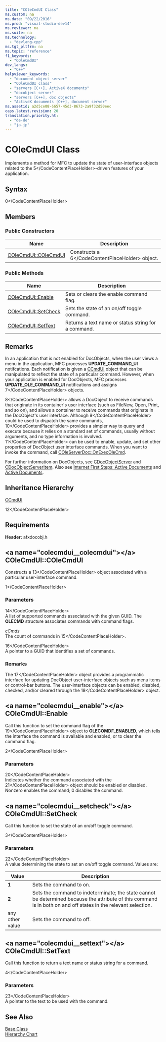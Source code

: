 ```yaml
---
title: "COleCmdUI Class"
ms.custom: na
ms.date: "09/22/2016"
ms.prod: "visual-studio-dev14"
ms.reviewer: na
ms.suite: na
ms.technology: 
  - "devlang-cpp"
ms.tgt_pltfrm: na
ms.topic: "reference"
f1_keywords: 
  - "COleCmdUI"
dev_langs: 
  - "C++"
helpviewer_keywords: 
  - "document object server"
  - "COleCmdUI class"
  - "servers [C++], ActiveX documents"
  - "docobject server"
  - "servers [C++], doc objects"
  - "ActiveX documents [C++], document server"
ms.assetid: a2d5ce08-6657-45d3-8673-2a9f32d50eec
caps.latest.revision: 20
translation.priority.ht: 
  - "de-de"
  - "ja-jp"
---
```

# COleCmdUI Class
Implements a method for MFC to update the state of user-interface objects related to the <CodeContentPlaceHolder>5\</CodeContentPlaceHolder>-driven features of your application.  
  
## Syntax  
  
<CodeContentPlaceHolder>0\</CodeContentPlaceHolder>  
## Members  
  
### Public Constructors  
  
|Name|Description|  
|----------|-----------------|  
|[COleCmdUI::COleCmdUI](#colecmdui__colecmdui)|Constructs a <CodeContentPlaceHolder>6\</CodeContentPlaceHolder> object.|  
  
### Public Methods  
  
|Name|Description|  
|----------|-----------------|  
|[COleCmdUI::Enable](#colecmdui__enable)|Sets or clears the enable command flag.|  
|[COleCmdUI::SetCheck](#colecmdui__setcheck)|Sets the state of an on/off toggle command.|  
|[COleCmdUI::SetText](#colecmdui__settext)|Returns a text name or status string for a command.|  
  
## Remarks  
 In an application that is not enabled for DocObjects, when the user views a menu in the application, MFC processes **UPDATE_COMMAND_UI** notifcations. Each notification is given a [CCmdUI](../vs140/ccmdui-class.md) object that can be manipulated to reflect the state of a particular command. However, when your application is enabled for DocObjects, MFC processes **UPDATE_OLE_COMMAND_UI** notifications and assigns <CodeContentPlaceHolder>7\</CodeContentPlaceHolder> objects.  
  
 <CodeContentPlaceHolder>8\</CodeContentPlaceHolder> allows a DocObject to receive commands that originate in its container's user interface (such as FileNew, Open, Print, and so on), and allows a container to receive commands that originate in the DocObject's user interface. Although <CodeContentPlaceHolder>9\</CodeContentPlaceHolder> could be used to dispatch the same commands, <CodeContentPlaceHolder>10\</CodeContentPlaceHolder> provides a simpler way to query and execute because it relies on a standard set of commands, usually without arguments, and no type information is involved. <CodeContentPlaceHolder>11\</CodeContentPlaceHolder> can be used to enable, update, and set other properties of DocObject user interface commands. When you want to invoke the command, call [COleServerDoc::OnExecOleCmd](../vs140/coleserverdoc-class.md#coleserverdoc__onexecolecmd).  
  
 For further information on DocObjects, see [CDocObjectServer](../vs140/cdocobjectserver-class.md) and [CDocObjectServerItem](../vs140/cdocobjectserveritem-class.md). Also see [Internet First Steps: Active Documents](../vs140/active-documents-on-the-internet.md) and [Active Documents](../vs140/active-documents-on-the-internet.md).  
  
## Inheritance Hierarchy  
 [CCmdUI](../vs140/ccmdui-class.md)  
  
 <CodeContentPlaceHolder>12\</CodeContentPlaceHolder>  
  
## Requirements  
 **Header:** afxdocobj.h  
  
##  \<a name="colecmdui__colecmdui">\</a>  COleCmdUI::COleCmdUI  
 Constructs a <CodeContentPlaceHolder>13\</CodeContentPlaceHolder> object associated with a particular user-interface command.  
  
<CodeContentPlaceHolder>1\</CodeContentPlaceHolder>  
### Parameters  
 <CodeContentPlaceHolder>14\</CodeContentPlaceHolder>  
 A list of supported commands associated with the given GUID. The **OLECMD** structure associates commands with command flags.  
  
 *cCmds*  
 The count of commands in <CodeContentPlaceHolder>15\</CodeContentPlaceHolder>.  
  
 <CodeContentPlaceHolder>16\</CodeContentPlaceHolder>  
 A pointer to a GUID that identifies a set of commands.  
  
### Remarks  
 The <CodeContentPlaceHolder>17\</CodeContentPlaceHolder> object provides a programmatic interface for updating DocObject user-interface objects such as menu items or control-bar buttons. The user-interface objects can be enabled, disabled, checked, and/or cleared through the <CodeContentPlaceHolder>18\</CodeContentPlaceHolder> object.  
  
##  \<a name="colecmdui__enable">\</a>  COleCmdUI::Enable  
 Call this function to set the command flag of the <CodeContentPlaceHolder>19\</CodeContentPlaceHolder> object to **OLECOMDF_ENABLED**, which tells the interface the command is available and enabled, or to clear the command flag.  
  
<CodeContentPlaceHolder>2\</CodeContentPlaceHolder>  
### Parameters  
 <CodeContentPlaceHolder>20\</CodeContentPlaceHolder>  
 Indicates whether the command associated with the <CodeContentPlaceHolder>21\</CodeContentPlaceHolder> object should be enabled or disabled. Nonzero enables the command; 0 disables the command.  
  
##  \<a name="colecmdui__setcheck">\</a>  COleCmdUI::SetCheck  
 Call this function to set the state of an on/off toggle command.  
  
<CodeContentPlaceHolder>3\</CodeContentPlaceHolder>  
### Parameters  
 <CodeContentPlaceHolder>22\</CodeContentPlaceHolder>  
 A value determining the state to set an on/off toggle command. Values are:  
  
|Value|Description|  
|-----------|-----------------|  
|**1**|Sets the command to on.|  
|**2**|Sets the command to indeterminate; the state cannot be determined because the attribute of this command is in both on and off states in the relevant selection.|  
|any other value|Sets the command to off.|  
  
##  \<a name="colecmdui__settext">\</a>  COleCmdUI::SetText  
 Call this function to return a text name or status string for a command.  
  
<CodeContentPlaceHolder>4\</CodeContentPlaceHolder>  
### Parameters  
 <CodeContentPlaceHolder>23\</CodeContentPlaceHolder>  
 A pointer to the text to be used with the command.  
  
## See Also  
 [Base Class](../vs140/ccmdui-class.md)   
 [Hierarchy Chart](../vs140/hierarchy-chart.md)